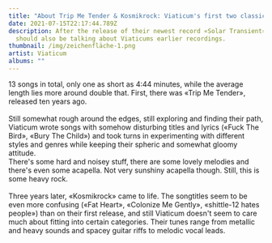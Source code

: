 ```yaml
---
title: "About Trip Me Tender & Kosmikrock: Viaticum's first two classics"
date: 2021-07-15T22:17:44.789Z
description: After the release of their newest record «Solar Transient», we
  should also be talking about Viaticums earlier recordings.
thumbnail: /img/zeichenfläche-1.png
artist: Viaticum
albums: ""
---
```

13 songs in total, only one as short as 4:44 minutes, while the average length lies more around double that. First, there was «Trip Me Tender», released ten years ago. \
\
Still somewhat rough around the edges, still exploring and finding their path, Viaticum wrote songs with somehow disturbing titles and lyrics («Fuck The Bird», «Bury The Child») and took turns in experimenting with different styles and genres while keeping their spheric and somewhat gloomy attitude. \
There's some hard and noisey stuff, there are some lovely melodies and there's even some acapella. Not very sunshiny acapella though. Still, this is some heavy rock. \
\
Three years later, «Kosmikrock» came to life. The songtitles seem to be even more confusing («Fat Heart», «Colonize Me Gently», «shittle-12 hates people») than on their first release, and still Viaticum doesn't seem to care much about fitting into certain categories. Their tunes range from metallic and heavy sounds and spacey guitar riffs to melodic vocal leads.